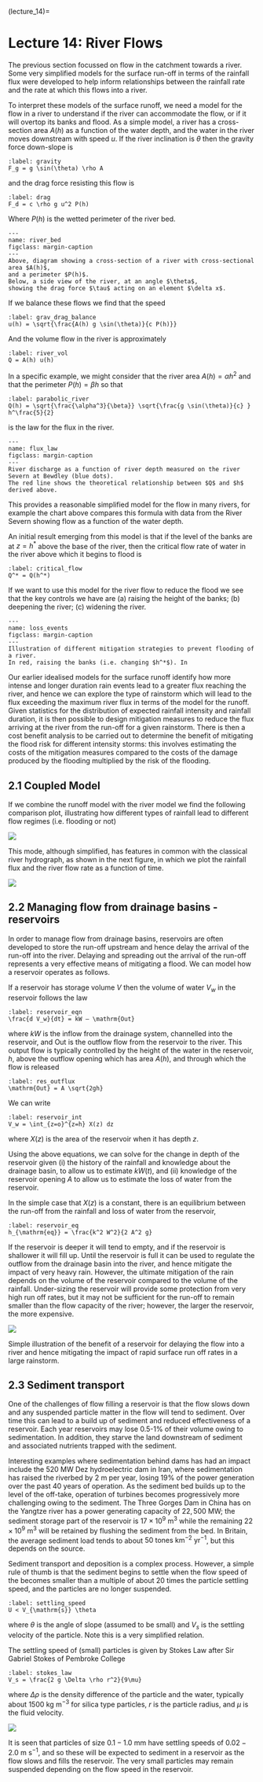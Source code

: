 (lecture_14)=
# Lecture 14: River Flows

The previous section focussed on flow in the catchment towards a river.
Some very simplified models for the surface run-off in terms of the rainfall flux
were developed to help inform relationships between the rainfall rate
and the rate at which this flows into a river.

To interpret these models of the surface runoff,
we need a model for the flow in a river to understand if the river can accommodate the flow,
or if it will overtop its banks and flood.
As a simple model, a river has a cross-section area $A(h)$ as a function of the water depth,
and the water in the river moves downstream with speed $u$.
If the river inclination is $\theta$ then the gravity force down-slope is

```{math}
:label: gravity
F_g = g \sin(\theta) \rho A
```

and the drag force resisting this flow is

```{math}
:label: drag
F_d = c \rho g u^2 P(h)
```

Where $P(h)$ is the wetted perimeter of the river bed.

```{figure} ./figures/figure1.png
---
name: river_bed
figclass: margin-caption
---
Above, diagram showing a cross-section of a river with cross-sectional area $A(h)$,
and a perimeter $P(h)$.
Below, a side view of the river, at an angle $\theta$,
showing the drag force $\tau$ acting on an element $\delta x$.
```

If we balance these flows we find that the speed

```{math}
:label: grav_drag_balance
u(h) = \sqrt{\frac{A(h) g \sin(\theta)}{c P(h)}}
```

And the volume flow in the river is approximately

```{math}
:label: river_vol
Q = A(h) u(h)
```

In a specific example, we might consider that the river area $A(h) = \alpha h^2$ and that the perimeter $P(h) = \beta h$ so that

```{math}
:label: parabolic_river
Q(h) = \sqrt{\frac{\alpha^3}{\beta}} \sqrt{\frac{g \sin(\theta)}{c} } h^\frac{5}{2}
```

is the law for the flux in the river.

```{figure} ./figures/figure2.png
---
name: flux_law
figclass: margin-caption
---
River discharge as a function of river depth measured on the river Severn at Bewdley (blue dots).
The red line shows the theoretical relationship between $Q$ and $h$ derived above. 
```

This provides a reasonable simplified model for the flow in many rivers,
for example the chart above compares this formula with data from the River Severn showing flow as a function of the water depth.

An initial result emerging from this model is that if the level of the banks are at $z = h^*$ above the base of the river,
then the critical flow rate of water in the river above which it begins to flood is

```{math}
:label: critical_flow
Q^* = Q(h^*)
```

If we want to use this model for the river flow to reduce the flood we see that the key controls we have are
(a) raising the height of the banks; (b) deepening the river; (c) widening the river.

```{figure} ./figures/figure3.png
---
name: loss_events
figclass: margin-caption
---
Illustration of different mitigation strategies to prevent flooding of a river.
In red, raising the banks (i.e. changing $h^*$). In
```


Our earlier idealised models for the surface runoff identify how more intense and longer duration rain events lead to a greater flux reaching the river, and hence we can explore the type of rainstorm which will lead to the flux exceeding the maximum river flux in terms of the model for the runoff.
Given statistics for the distribution of expected rainfall intensity and rainfall duration, it is then possible to design mitigation measures to reduce the flux arriving at the river from the run-off for a given rainstorm.
There is then a cost benefit analysis to be carried out to determine the benefit of mitigating the flood risk for different intensity storms: this involves estimating the costs of the mitigation measures compared to the costs of the damage produced by the flooding multiplied by the risk of the flooding.

## 2.1 Coupled Model

If we combine the runoff model with the river model we find the following comparison plot, illustrating how different types of rainfall lead to different flow regimes (i.e. flooding or not)

![](figures/figure4.png)

This mode, although simplified, has features in common with the classical river hydrograph, as shown in the next figure, in which we plot the rainfall flux and the river flow rate as a function of time.

![](figures/figure5.png)

## 2.2 Managing flow from drainage basins - reservoirs

In order to manage flow from drainage basins, reservoirs are often developed to store the run-off upstream and hence delay the arrival of the run-off into the river.
Delaying and spreading out the arrival of the run-off represents a very effective means of mitigating a flood.
We can model how a reservoir operates as follows.

If a reservoir has storage volume $V$ then the volume of water $V_w$ in the reservoir follows the law

```{math}
:label: reservoir_eqn
\frac{d V_w}{dt} = kW – \mathrm{Out}
```

where $kW$ is the inflow from the drainage system, channelled into the reservoir, and $\mathrm{Out}$ is the outflow flow from the reservoir to the river.
This output flow is typically controlled by the height of the water in the reservoir, $h$, above the outflow opening which has area $A(h)$, and through which the flow is released

```{math}
:label: res_outflux
\mathrm{Out} = A \sqrt{2gh}
```

We can write

```{math}
:label: reservoir_int
V_w = \int_{z=o}^{z=h} X(z) dz
```

where $X(z)$ is the area of the reservoir when it has depth $z$.

Using the above equations, we can solve for the change in depth of the reservoir given (i) the history of the rainfall and knowledge about the drainage basin, to allow us to estimate $kW(t)$, and (ii) knowledge of the reservoir opening $A$ to allow us to estimate the loss of water from the reservoir.

In the simple case that $X(z)$ is a constant, there is an equilibrium between the run-off from the rainfall and loss of water from the reservoir,

```{math}
:label: reservoir_eq
h_{\mathrm{eq}} = \frac{k^2 W^2}{2 A^2 g}
```

If the reservoir is deeper it will tend to empty, and if the reservoir is shallower it will fill up.
Until the reservoir is full it can be used to regulate the outflow from the drainage basin into the river, and hence mitigate the impact of very heavy rain.
However, the ultimate mitigation of the rain depends on the volume of the reservoir compared to the volume of the rainfall.
Under-sizing the reservoir will provide some protection from very high run off rates, but it may not be sufficient for the run-off to remain smaller than the flow capacity of the river; however, the larger the reservoir, the more expensive.

![](figures/figure6.png)

Simple illustration of the benefit of a reservoir for delaying the flow into a river and hence mitigating the impact of rapid surface run off rates in a large rainstorm.

## 2.3 Sediment transport

One of the challenges of flow filling a reservoir is that the flow slows down and any suspended particle matter in the flow will tend to sediment.
Over time this can lead to a build up of sediment and reduced effectiveness of a reservoir.
Each year reservoirs may lose 0.5-1% of their volume owing to sedimentation.
In addition, they starve the land downstream of sediment and associated nutrients trapped with the sediment.

Interesting examples where sedimentation behind dams has had an impact include the $520 \ \mathrm{MW}$ Dez hydroelectric dam in Iran, where sedimentation has raised the riverbed by $2 \ \mathrm{m}$ per year, losing 19% of the power generation over the past 40 years of operation.
As the sediment bed builds up to the level of the off-take, operation of turbines becomes progressively more challenging owing to the sediment.
The Three Gorges Dam in China has on the Yangtze river has a power generating capacity of $22,500 \ \mathrm{MW}$; the sediment storage part of the reservoir is $17 \times 10^9 \ \mathrm{m}^3$ while the remaining $22 \times 10^9 \ \mathrm{m}^3$ will be retained by flushing the sediment from the bed.
In Britain, the average sediment load tends to about $50 \ \mathrm{tones \ km^{-2} \ yr^{-1}}$, but this depends on the source.

Sediment transport and deposition is a complex process.
However, a simple rule of thumb is that the sediment begins to settle when the flow speed of the becomes smaller than a multiple of about 20 times the particle settling speed, and the particles are no longer suspended.

```{math}
:label: settling_speed
U < V_{\mathrm{s}} \theta
```

where $\theta$ is the angle of slope (assumed to be small) and $V_s$ is the settling velocity of the particle.
Note this is a very simplified relation.

The settling speed of (small) particles is given by Stokes Law after Sir Gabriel Stokes of Pembroke College

```{math}
:label: stokes_law
V_s = \frac{2 g \Delta \rho r^2}{9\mu} 
```

where $\Delta \rho$ is the density difference of the particle and the water, typically about $1500 \ \mathrm{kg \ m^{-3}}$ for silica type particles, $r$ is the particle radius, and $\mu$ is the fluid velocity.

![](figures/figure7.png)

It is seen that particles of size $0.1-1.0 \ \mathrm{mm}$ have settling speeds of $0.02-2.0 \ \mathrm{m \ s^{-1}}$, and so these will be expected to sediment in a reservoir as the flow slows and fills the reservoir.
The very small particles may remain suspended depending on the flow speed in the reservoir.
